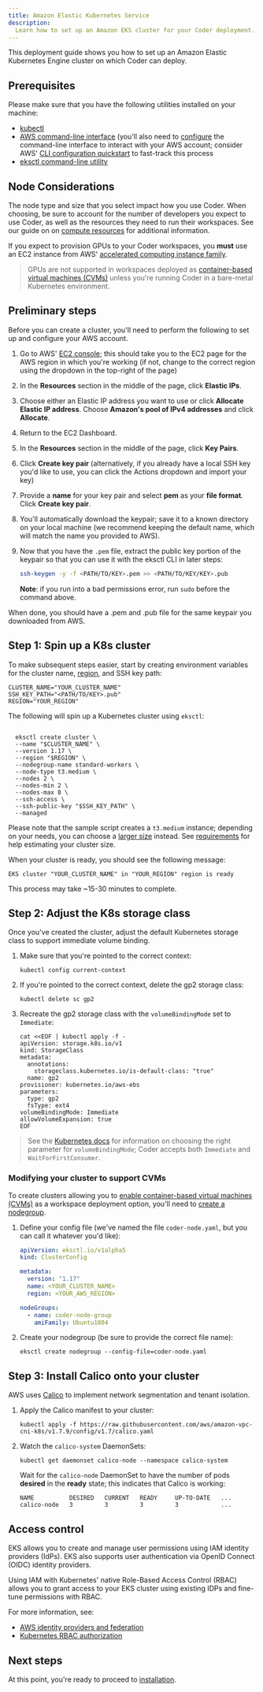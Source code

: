 ```yaml
---
title: Amazon Elastic Kubernetes Service
description:
  Learn how to set up an Amazon EKS cluster for your Coder deployment.
---
```


This deployment guide shows you how to set up an Amazon Elastic Kubernetes
Engine cluster on which Coder can deploy.

## Prerequisites

Please make sure that you have the following utilities installed on your
machine:

- [kubectl](https://kubernetes.io/docs/tasks/tools/install-kubectl/)
- [AWS command-line interface](https://docs.aws.amazon.com/cli/latest/userguide/install-cliv2.html)
  (you'll also need to
  [configure](https://docs.aws.amazon.com/cli/latest/userguide/cli-chap-configure.html)
  the command-line interface to interact with your AWS account; consider AWS'
  [CLI configuration quickstart](https://docs.aws.amazon.com/cli/latest/userguide/cli-configure-quickstart.html)
  to fast-track this process
- [eksctl command-line utility](https://docs.aws.amazon.com/eks/latest/userguide/eksctl.html)

## Node Considerations

The node type and size that you select impact how you use Coder. When choosing,
be sure to account for the number of developers you expect to use Coder, as well
as the resources they need to run their workspaces. See our guide on on [compute
resources](../../guides/admin/resources.md) for additional information.

If you expect to provision GPUs to your Coder workspaces, you **must** use an
EC2 instance from AWS' [accelerated computing instance
family](https://docs.aws.amazon.com/AWSEC2/latest/UserGuide/accelerated-computing-instances.html).

> GPUs are not supported in workspaces deployed as [container-based virtual
> machines (CVMs)](../../workspaces/cvms.md) unless you're running Coder in a
> bare-metal Kubernetes environment.

## Preliminary steps

Before you can create a cluster, you'll need to perform the following to set up
and configure your AWS account.

1. Go to AWS' [EC2 console](https://console.aws.amazon.com/ec2/); this should
   take you to the EC2 page for the AWS region in which you're working (if not,
   change to the correct region using the dropdown in the top-right of the page)
1. In the **Resources** section in the middle of the page, click **Elastic
   IPs**.
1. Choose either an Elastic IP address you want to use or click **Allocate
   Elastic IP address**. Choose **Amazon's pool of IPv4 addresses** and click
   **Allocate**.
1. Return to the EC2 Dashboard.
1. In the **Resources** section in the middle of the page, click **Key Pairs**.
1. Click **Create key pair** (alternatively, if you already have a local SSH key
   you'd like to use, you can click the Actions dropdown and import your key)
1. Provide a **name** for your key pair and select **pem** as your **file
   format**. Click **Create key pair**.
1. You'll automatically download the keypair; save it to a known directory on
   your local machine (we recommend keeping the default name, which will match
   the name you provided to AWS).
1. Now that you have the `.pem` file, extract the public key portion of the
   keypair so that you can use it with the eksctl CLI in later steps:

   ```sh
   ssh-keygen -y -f <PATH/TO/KEY>.pem >> <PATH/TO/KEY/KEY>.pub
   ```

   **Note**: if you run into a bad permissions error, run `sudo` before the
   command above.

When done, you should have a .pem and .pub file for the same keypair you
downloaded from AWS.

## Step 1: Spin up a K8s cluster

To make subsequent steps easier, start by creating environment variables for the
cluster name,
[region](https://docs.aws.amazon.com/AWSEC2/latest/UserGuide/using-regions-availability-zones.html#concepts-regions),
and SSH key path:

```console
CLUSTER_NAME="YOUR_CLUSTER_NAME"
SSH_KEY_PATH="<PATH/TO/KEY>.pub"
REGION="YOUR_REGION"
```

The following will spin up a Kubernetes cluster using `eksctl`:

```console

  eksctl create cluster \
  --name "$CLUSTER_NAME" \
  --version 1.17 \
  --region "$REGION" \
  --nodegroup-name standard-workers \
  --node-type t3.medium \
  --nodes 2 \
  --nodes-min 2 \
  --nodes-max 8 \
  --ssh-access \
  --ssh-public-key "$SSH_KEY_PATH" \
  --managed
```

Please note that the sample script creates a `t3.medium` instance; depending on
your needs, you can choose a
[larger size](https://aws.amazon.com/ec2/instance-types/t3/) instead. See
[requirements](../requirements.md) for help estimating your cluster size.

When your cluster is ready, you should see the following message:

```console
EKS cluster "YOUR_CLUSTER_NAME" in "YOUR_REGION" region is ready
```

This process may take ~15-30 minutes to complete.

## Step 2: Adjust the K8s storage class

Once you've created the cluster, adjust the default Kubernetes storage class to
support immediate volume binding.

1. Make sure that you're pointed to the correct context:

   ```console
   kubectl config current-context
   ```

1. If you're pointed to the correct context, delete the gp2 storage class:

   ```console
   kubectl delete sc gp2
   ```

1. Recreate the gp2 storage class with the `volumeBindingMode` set to
   `Immediate`:

   ```console
   cat <<EOF | kubectl apply -f -
   apiVersion: storage.k8s.io/v1
   kind: StorageClass
   metadata:
     annotations:
       storageclass.kubernetes.io/is-default-class: "true"
     name: gp2
   provisioner: kubernetes.io/aws-ebs
   parameters:
     type: gp2
     fsType: ext4
   volumeBindingMode: Immediate
   allowVolumeExpansion: true
   EOF
   ```

> See the
> [Kubernetes docs](https://kubernetes.io/docs/concepts/storage/storage-classes/#volume-binding-mode)
> for information on choosing the right parameter for `volumeBindingMode`; Coder
> accepts both `Immediate` and `WaitForFirstConsumer`.

### Modifying your cluster to support CVMs

To create clusters allowing you to
[enable container-based virtual machines (CVMs)](../../admin/workspace-management/cvms.md)
as a workspace deployment option, you'll need to
[create a nodegroup](https://eksctl.io/usage/managing-nodegroups/#creating-a-nodegroup-from-a-config-file).

1. Define your config file (we've named the file `coder-node.yaml`, but you can
   call it whatever you'd like):

   ```yaml
   apiVersion: eksctl.io/v1alpha5
   kind: ClusterConfig

   metadata:
     version: "1.17"
     name: <YOUR_CLUSTER_NAME>
     region: <YOUR_AWS_REGION>

   nodeGroups:
     - name: coder-node-group
       amiFamily: Ubuntu1804
   ```

1. Create your nodegroup (be sure to provide the correct file name):

   ```console
   eksctl create nodegroup --config-file=coder-node.yaml
   ```

## Step 3: Install Calico onto your cluster

AWS uses
[Calico](https://docs.amazonaws.cn/en_us/eks/latest/userguide/calico.html) to
implement network segmentation and tenant isolation.

1. Apply the Calico manifest to your cluster:

   ```console
   kubectl apply -f https://raw.githubusercontent.com/aws/amazon-vpc-cni-k8s/v1.7.9/config/v1.7/calico.yaml
   ```

1. Watch the `calico-system` DaemonSets:

   ```console
   kubectl get daemonset calico-node --namespace calico-system
   ```

   Wait for the `calico-node` DaemonSet to have the number of pods **desired**
   in the **ready** state; this indicates that Calico is working:

   ```console
   NAME          DESIRED   CURRENT   READY     UP-TO-DATE   ...
   calico-node   3         3         3         3            ...
   ```

## Access control

EKS allows you to create and manage user permissions using IAM identity
providers (IdPs). EKS also supports user authentication via OpenID Connect
(OIDC) identity providers.

Using IAM with Kubernetes' native Role-Based Access Control (RBAC) allows you to
grant access to your EKS cluster using existing IDPs and fine-tune permissions
with RBAC.

For more information, see:

- [AWS identity providers and federation](https://docs.aws.amazon.com/IAM/latest/UserGuide/id_roles_providers.html)
- [Kubernetes RBAC authorization](https://kubernetes.io/docs/reference/access-authn-authz/rbac/)

## Next steps

At this point, you're ready to proceed to [installation](../installation.md).
